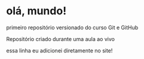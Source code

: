 # olá, mundo!
 primeiro repositório versionado do curso Git e GitHub

 Repositório criado durante uma aula ao vivo


essa linha eu adicionei diretamente no site!
